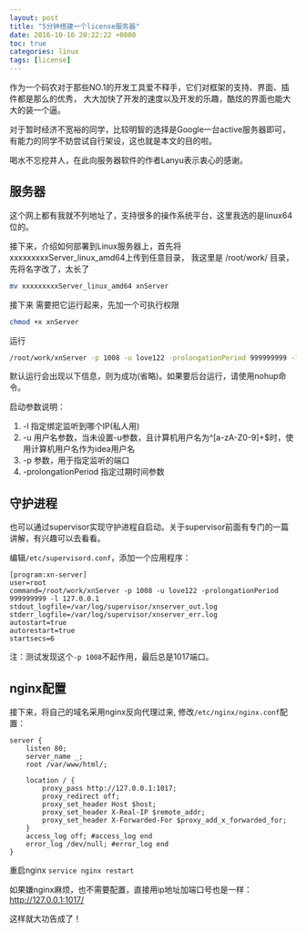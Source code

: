 ```yaml
---
layout: post
title: "5分钟搭建一个license服务器"
date: 2016-10-16 20:22:22 +0800
toc: true
categories: linux
tags: [license]
---
```


作为一个码农对于那些NO.1的开发工具爱不释手，它们对框架的支持、界面、插件都是那么的优秀，
大大加快了开发的速度以及开发的乐趣，酷炫的界面也能大大的装一个逼。

对于暂时经济不宽裕的同学，比较明智的选择是Google一台active服务器即可，
有能力的同学不妨尝试自行架设，这也就是本文的目的啦。

喝水不忘挖井人，在此向服务器软件的作者Lanyu表示衷心的感谢。<!--more-->

## 服务器
这个网上都有我就不列地址了，支持很多的操作系统平台，这里我选的是linux64位的。

接下来，介绍如何部署到Linux服务器上，首先将xxxxxxxxxServer_linux_amd64上传到任意目录，
我这里是 /root/work/ 目录，先将名字改了，太长了
``` bash
mv xxxxxxxxxServer_linux_amd64 xnServer
```

接下来 需要把它运行起来，先加一个可执行权限
``` bash
chmod +x xnServer
```

运行
``` bash
/root/work/xnServer -p 1008 -u love122 -prolongationPeriod 999999999 -l 127.0.0.1
```
默认运行会出现以下信息，则为成功(省略)。如果要后台运行，请使用nohup命令。

启动参数说明：

1. -l 指定绑定监听到哪个IP(私人用)
2. -u 用户名参数，当未设置-u参数，且计算机用户名为^[a-zA-Z0-9]+$时，使用计算机用户名作为idea用户名
3. -p 参数，用于指定监听的端口
4. -prolongationPeriod 指定过期时间参数

## 守护进程
也可以通过supervisor实现守护进程自启动。关于supervisor前面有专门的一篇讲解，有兴趣可以去看看。

编辑`/etc/supervisord.conf`，添加一个应用程序：
```
[program:xn-server]
user=root
command=/root/work/xnServer -p 1008 -u love122 -prolongationPeriod 999999999 -l 127.0.0.1
stdout_logfile=/var/log/supervisor/xnserver_out.log
stderr_logfile=/var/log/supervisor/xnserver_err.log
autostart=true
autorestart=true
startsecs=6
```

注：测试发现这个`-p 1008`不起作用，最后总是1017端口。

## nginx配置
接下来，将自己的域名采用nginx反向代理过来, 修改`/etc/nginx/nginx.conf`配置：
```
server {
    listen 80;
    server_name _;
    root /var/www/html/;

    location / {
        proxy_pass http://127.0.0.1:1017;
        proxy_redirect off;
        proxy_set_header Host $host;
        proxy_set_header X-Real-IP $remote_addr;
        proxy_set_header X-Forwarded-For $proxy_add_x_forwarded_for;
    }
    access_log off; #access_log end
    error_log /dev/null; #error_log end
}
```

重启nginx `service nginx restart`

如果嫌nginx麻烦，也不需要配置，直接用ip地址加端口号也是一样：http://127.0.0.1:1017/

这样就大功告成了！
